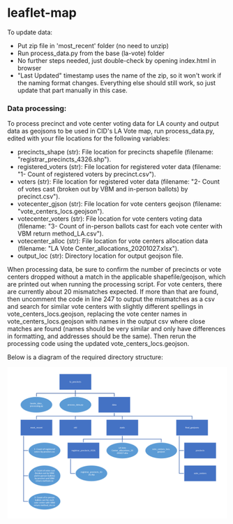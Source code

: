 # leaflet-map

To update data: 

- Put zip file in 'most_recent' folder (no need to unzip)
- Run process_data.py from the base (la-vote) folder
- No further steps needed, just double-check by opening index.html in browser
- "Last Updated" timestamp uses the name of the zip, so it won't work if the naming format changes. Everything else should still work, so just update that part manually in this case.

### Data processing:
To process precinct and vote center voting data for LA county and output data as geojsons to be used in CID's LA Vote map, run process_data.py, edited with your file locations for the following variables:

- precincts_shape (str): File location for precincts shapefile (filename: "registrar_precincts_4326.shp").
- registered_voters (str): File location for registered voter data (filename: "1- Count of registered voters by precinct.csv").
- voters (str): File location for registered voter data (filename: "2- Count of votes cast (broken out by VBM and in-person ballots) by precinct.csv").
- votecenter_gjson (str): File location for vote centers geojson (filename: "vote_centers_locs.geojson").
- votecenter_voters (str): File location for vote centers voting data (filename: "3- Count of in-person ballots cast for each vote center with VBM return method_LA.csv").
- votecenter_alloc (str): File location for vote centers allocation data (filename: "LA Vote Center_allocations_20201027.xlsx").
- output_loc (str): Directory location for output geojson file.

When processing data, be sure to confirm the number of precincts or vote centers dropped without a match in the applicable shapefile/geojson, which are printed out when running the processing script. For vote centers, there are currently about 20 mismatches expected. If more than that are found, then uncomment the code in line 247 to output the mismatches as a csv and search for similar vote centers with slightly different spellings in vote_centers_locs.geojson, replacing the vote center names in vote_centers_locs.geojson with names in the output csv where close matches are found (names should be very similar and only have differences in formatting, and addresses should be the same). Then rerun the processing code using the updated vote_centers_locs.geojson.

Below is a diagram of the required directory structure:

![](https://raw.githubusercontent.com/centerforinclusivedemocracy/la-vote/master/directory_chart.PNG)
